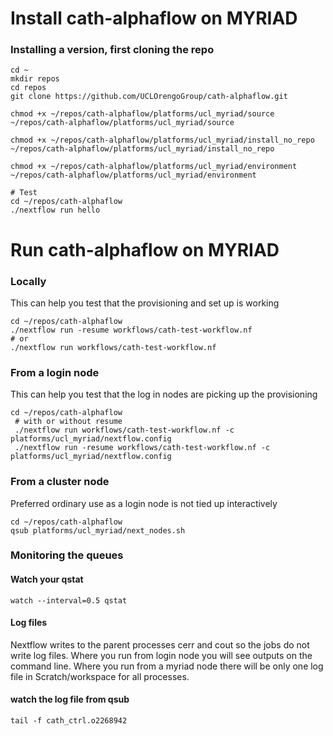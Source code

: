 # Install cath-alphaflow on MYRIAD

### Installing a version, first cloning the repo
```
cd ~
mkdir repos
cd repos
git clone https://github.com/UCLOrengoGroup/cath-alphaflow.git

chmod +x ~/repos/cath-alphaflow/platforms/ucl_myriad/source
~/repos/cath-alphaflow/platforms/ucl_myriad/source

chmod +x ~/repos/cath-alphaflow/platforms/ucl_myriad/install_no_repo
~/repos/cath-alphaflow/platforms/ucl_myriad/install_no_repo

chmod +x ~/repos/cath-alphaflow/platforms/ucl_myriad/environment
~/repos/cath-alphaflow/platforms/ucl_myriad/environment

# Test
cd ~/repos/cath-alphaflow
./nextflow run hello
```


# Run cath-alphaflow on MYRIAD

### Locally
This can help you test that the provisioning and set up is working
```
cd ~/repos/cath-alphaflow
./nextflow run -resume workflows/cath-test-workflow.nf
# or
./nextflow run workflows/cath-test-workflow.nf
```
### From a login node
This can help you test that the log in nodes are picking up the provisioning
```
cd ~/repos/cath-alphaflow
 # with or without resume
 ./nextflow run workflows/cath-test-workflow.nf -c platforms/ucl_myriad/nextflow.config
 ./nextflow run -resume workflows/cath-test-workflow.nf -c platforms/ucl_myriad/nextflow.config

```
### From a cluster node
Preferred ordinary use as a login node is not tied up interactively
```
cd ~/repos/cath-alphaflow
qsub platforms/ucl_myriad/next_nodes.sh
```

### Monitoring the queues
#### Watch your qstat
```
watch --interval=0.5 qstat
```

#### Log files
Nextflow writes to the parent processes cerr and cout so the jobs do not write log files.
Where you run from login node you will see outputs on the command line.
Where you run from a myriad node there will be only one log file in Scratch/workspace for all processes.

#### watch the log file from qsub
```
tail -f cath_ctrl.o2268942
```


